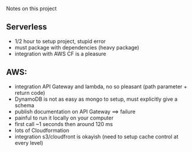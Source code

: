 Notes on this project


## Serverless
 * 1/2 hour to setup project, stupid error
 * must package with dependencies (heavy package)
 * integration with AWS CF is a pleasure

## AWS:
 * integration API Gateway and lambda, no so pleasant (path parameter + return code)
 * DynamoDB is not as easy as mongo to setup, must explicitly give a schema
 * publish documentation on API Gateway ==> failure
 * painful to run it locally on your computer
 * first call ~1 seconds then around 120 ms
 * lots of Cloudformation
 * integration s3/cloudfront is okayish (need to setup cache control at every level)
